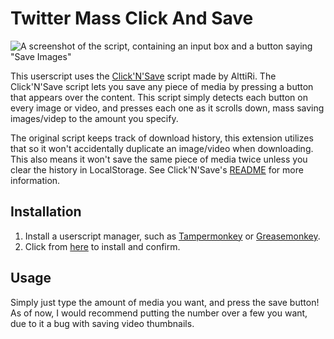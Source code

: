 # Twitter Mass Click And Save

![A screenshot of the script, containing an input box and a button saying "Save Images"](https://i.imgur.com/wjGnfCe.png)

This userscript uses the [Click'N'Save](https://github.com/AlttiRi/twitter-click-and-save) script made by AlttiRi. The Click'N'Save script lets you save any piece of media by pressing a button that appears over the content. This script simply detects each button on every image or video, and presses each one as it scrolls down, mass saving images/videp to the amount you specify.

The original script keeps track of download history, this extension utilizes that so it won't accidentally duplicate an image/video when downloading. This also means it won't save the same piece of media twice unless you clear the history in LocalStorage. See Click'N'Save's [README](https://github.com/AlttiRi/twitter-click-and-save/blob/master/README.md#twitter-clicknsave) for more information. 

## Installation

1. Install a userscript manager, such as [Tampermonkey](https://www.tampermonkey.net) or [Greasemonkey](https://addons.mozilla.org/en-US/firefox/addon/greasemonkey/).
2. Click from [here](https://github.com/BlueRedBlueYellow/twitter-mass-click-n-save/raw/main/Twitter%20Mass%20Click%20N%20Save.user.js) to install and confirm.

## Usage

Simply just type the amount of media you want, and press the save button! As of now, I would recommend putting the number over a few you want, due to it a bug with saving video thumbnails.
